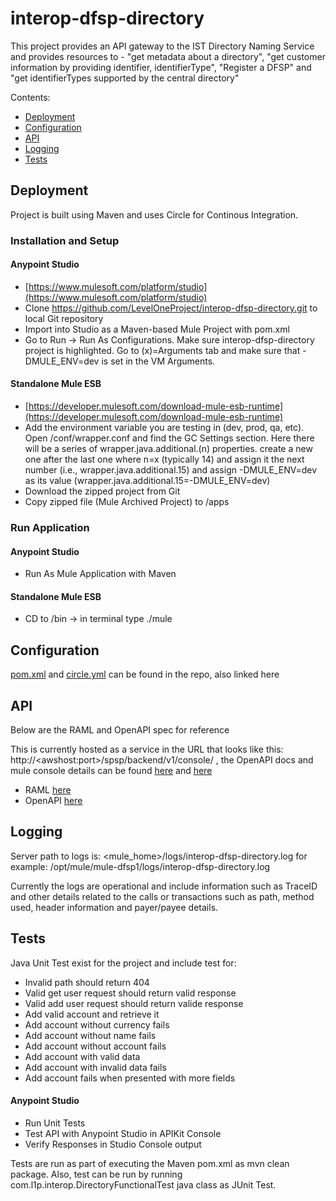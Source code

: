 # interop-dfsp-directory

This project provides an API gateway to the IST Directory Naming Service and provides resources to - "get metadata about a directory", "get customer information by providing identifier, identifierType", "Register a DFSP" and "get identifierTypes supported by the central directory"

Contents:

- [Deployment](#deployment)
- [Configuration](#configuration)
- [API](#api)
- [Logging](#logging)
- [Tests](#tests)

## Deployment

Project is built using Maven and uses Circle for Continous Integration.

### Installation and Setup

#### Anypoint Studio
* [https://www.mulesoft.com/platform/studio](https://www.mulesoft.com/platform/studio)
* Clone https://github.com/LevelOneProject/interop-dfsp-directory.git to local Git repository
* Import into Studio as a Maven-based Mule Project with pom.xml
* Go to Run -> Run As Configurations.  Make sure interop-dfsp-directory project is highlighted.  Go to (x)=Arguments tab and make sure that -DMULE_ENV=dev is set in the VM Arguments.

#### Standalone Mule ESB
* [https://developer.mulesoft.com/download-mule-esb-runtime](https://developer.mulesoft.com/download-mule-esb-runtime)
* Add the environment variable you are testing in (dev, prod, qa, etc).  Open <Mule Installation Directory>/conf/wrapper.conf and find the GC Settings section.  Here there will be a series of wrapper.java.additional.(n) properties.  create a new one after the last one where n=x (typically 14) and assign it the next number (i.e., wrapper.java.additional.15) and assign -DMULE_ENV=dev as its value (wrapper.java.additional.15=-DMULE_ENV=dev)
* Download the zipped project from Git
* Copy zipped file (Mule Archived Project) to <Mule Installation Directory>/apps

### Run Application

#### Anypoint Studio
* Run As Mule Application with Maven

#### Standalone Mule ESB
* CD to <Mule Installation Directory>/bin -> in terminal type ./mule

## Configuration

[pom.xml](./pom.xml) and [circle.yml](./circle.yml) can be found in the repo, also linked here

## API

Below are the RAML and OpenAPI spec for reference

This is currently hosted as a service in the URL that looks like this:  http://\<awshost:port\>/spsp/backend/v1/console/ , the OpenAPI docs and mule console details can be found [here](https://github.com/LevelOneProject/Docs/tree/master/AWS/Infrastructure/PI4-QA-Env) and [here](https://github.com/LevelOneProject/Docs/tree/master/AWS/Infrastructure/PI4-Test-Env)

* RAML [here](./src/main/api/central-directory-api.raml)
* OpenAPI [here](./src/main/resources/documentation/dist/central-directory-api.yaml)

## Logging

Server path to logs is: <mule_home>/logs/interop-dfsp-directory.log for example: /opt/mule/mule-dfsp1/logs/interop-dfsp-directory.log

Currently the logs are operational and include information such as TraceID and other details related to the calls or transactions such as path, method used, header information and payer/payee details.

## Tests

Java Unit Test exist for the project and include test for:

* Invalid path should return 404
* Valid get user request should return valid response
* Valid add user request should return valide response
* Add valid account and retrieve it
* Add account without currency fails
* Add account without name fails
* Add account without account fails
* Add account with valid data
* Add account with invalid data fails
* Add account fails when presented with more fields

#### Anypoint Studio
* Run Unit Tests
* Test API with Anypoint Studio in APIKit Console
* Verify Responses in Studio Console output

Tests are run as part of executing the Maven pom.xml as mvn clean package. Also, test can be run by running com.l1p.interop.DirectoryFunctionalTest java class as JUnit Test.